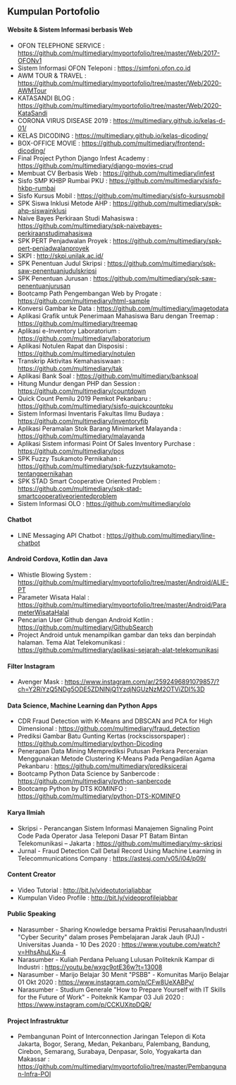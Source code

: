 ## Kumpulan Portofolio

#### Website & Sistem Informasi berbasis Web
* OFON TELEPHONE SERVICE : https://github.com/multimediary/myportofolio/tree/master/Web/2017-OFONv1
* Sistem Informasi OFON Teleponi :  https://simfoni.ofon.co.id
* AWM TOUR & TRAVEL : https://github.com/multimediary/myportofolio/tree/master/Web/2020-AWMTour
* KATASANDI BLOG : https://github.com/multimediary/myportofolio/tree/master/Web/2020-KataSandi
* CORONA VIRUS DISEASE 2019 : https://multimediary.github.io/kelas-d-01/
* KELAS DICODING : https://multimediary.github.io/kelas-dicoding/
* BOX-OFFICE MOVIE : https://github.com/multimediary/frontend-dicoding/
* Final Project Python Django Infest Academy : https://github.com/multimediary/django-movies-crud
* Membuat CV Berbasis Web : https://github.com/multimediary/infest
* Sisfo SMP KHBP Rumbai PKU : https://github.com/multimediary/sisfo-hkbp-rumbai
* Sisfo Kursus Mobil : https://github.com/multimediary/sisfo-kursusmobil
* SPK Siswa Inklusi Metode AHP : https://github.com/multimediary/spk-ahp-siswainklusi
* Naive Bayes Perkiraan Studi Mahasiswa : https://github.com/multimediary/spk-naivebayes-perkiraanstudimahasiswa
* SPK PERT Penjadwalan Proyek : https://github.com/multimediary/spk-pert-penjadwalanproyek
* SKPI : http://skpi.unilak.ac.id/
* SPK Penentuan Judul Skripsi : https://github.com/multimediary/spk-saw-penentuanjudulskripsi
* SPK Penentuan Jurusan : https://github.com/multimediary/spk-saw-penentuanjurusan
* Bootcamp Path Pengembangan Web by Progate : https://github.com/multimediary/html-sample  
* Konversi Gambar ke Data : https://github.com/multimediary/imagetodata
* Aplikasi Grafik untuk Penerimaan Mahasiswa Baru dengan Treemap : https://github.com/multimediary/treemap
* Aplikasi e-Inventory Laboratorium : https://github.com/multimediary/laboratorium
* Aplikasi Notulen Rapat dan Disposisi : https://github.com/multimediary/notulen
* Transkrip Aktivitas Kemahasiswaan : https://github.com/multimediary/tak
* Aplikasi Bank Soal : https://github.com/multimediary/banksoal
* Hitung Mundur dengan PHP dan Session : https://github.com/multimediary/countdown
* Quick Count Pemilu 2019 Pemkot Pekanbaru : https://github.com/multimediary/sisfo-quickcountpku
* Sistem Informasi Inventaris Fakultas Ilmu Budaya : https://github.com/multimediary/inventoryfib
* Aplikasi Peramalan Stok Barang Minimarket Malayanda : https://github.com/multimediary/malayanda
* Aplikasi Sistem informasi Point Of Sales Inventory Purchase : https://github.com/multimediary/pos
* SPK Fuzzy Tsukamoto Pernikahan : https://github.com/multimediary/spk-fuzzytsukamoto-tentangpernikahan
* SPK STAD Smart Cooperative Oriented Problem : https://github.com/multimediary/spk-stad-smartcooperativeorientedproblem
* Sistem Informasi OLO : https://github.com/multimediary/olo


#### Chatbot
* LINE Messaging API Chatbot : https://github.com/multimediary/line-chatbot

#### Android Cordova, Kotlin dan Java
* Whistle Blowing System : https://github.com/multimediary/myportofolio/tree/master/Android/ALIE-PT
* Parameter Wisata Halal : https://github.com/multimediary/myportofolio/tree/master/Android/ParameterWisataHalal
* Pencarian User Github dengan Android Kotlin : https://github.com/multimediary/GithubSearch
* Project Android untuk menampilkan gambar dan teks dan berpindah halaman. Tema Alat Telekomunikasi : https://github.com/multimediary/aplikasi-sejarah-alat-telekomunikasi

#### Filter Instagram
* Avenger Mask : https://www.instagram.com/ar/2592496891079857/?ch=Y2RiYzQ5NDg5ODE5ZDNlNjQ1YzdjNGUzNzM2OTViZDI%3D

#### Data Science, Machine Learning dan Python Apps
* CDR Fraud Detection with K-Means and DBSCAN and PCA for High Dimensional : https://github.com/multimediary/fraud_detection
* Prediksi Gambar Batu Gunting Kertas (rockscissorspaper) : https://github.com/multimediary/python-Dicoding
* Penerapan Data Mining Memprediksi Putusan Perkara Perceraian Menggunakan Metode Clustering K-Means Pada Pengadilan Agama Pekanbaru : https://github.com/multimediary/prediksicerai
* Bootcamp Python Data Science by Sanbercode : https://github.com/multimediary/python-sanbercode
* Bootcamp Python by DTS KOMINFO : https://github.com/multimediary/python-DTS-KOMINFO

#### Karya Ilmiah
* Skripsi - Perancangan Sistem Informasi Manajemen Signaling Point Code Pada Operator Jasa Teleponi Dasar PT Batam Bintan Telekomunikasi – Jakarta : https://github.com/multimediary/my-skripsi
* Jurnal - Fraud Detection Call Detail Record Using Machine Learning in Telecommunications Company : https://astesj.com/v05/i04/p09/

#### Content Creator
* Video Tutorial : http://bit.ly/videotutorialjabbar
* Kumpulan Video Profile : http://bit.ly/videoprofilejabbar

#### Public Speaking 
* Narasumber - Sharing Knowledge bersama Praktisi Perusahaan/Industri "Cyber Security" dalam proses Pembelajaran Jarak Jauh (PJJ) - Universitas Juanda - 10 Des 2020 : https://www.youtube.com/watch?v=HhsAhuLKu-4
* Narasumber - Kuliah Perdana Peluang Lulusan Politeknik Kampar di Industri : https://youtu.be/wxgc9otE36w?t=13008
* Narasumber - Marijo Belajar 30 Menit "PSBB" - Komunitas Marijo Belajar 01 Okt 2020 : https://www.instagram.com/p/CFw8UeXABPy/
* Narasumber - Studium Generale "How to Prepare Yourself with IT Skills for the Future of Work" - Poiteknik Kampar 03 Juli 2020 : https://www.instagram.com/p/CCKUXitpDQR/

#### Project Infrastruktur
* Pembangunan Point of Interconnection Jaringan Telepon di Kota Jakarta, Bogor, Serang, Medan, Pekanbaru, Palembang, Bandung, Cirebon, Semarang, Surabaya, Denpasar, Solo, Yogyakarta dan Makassar : https://github.com/multimediary/myportofolio/tree/master/Pembangunan-Infra-POI
